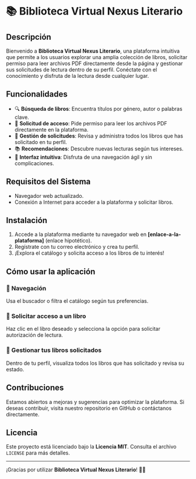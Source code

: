# 📚 Biblioteca Virtual Nexus Literario

## Descripción
Bienvenido a **Biblioteca Virtual Nexus Literario**, una plataforma intuitiva que permite a los usuarios explorar una amplia colección de libros, solicitar permiso para leer archivos PDF directamente desde la página y gestionar sus solicitudes de lectura dentro de su perfil. Conéctate con el conocimiento y disfruta de la lectura desde cualquier lugar.

## Funcionalidades
- 🔍 **Búsqueda de libros**: Encuentra títulos por género, autor o palabras clave.
- 📖 **Solicitud de acceso**: Pide permiso para leer los archivos PDF directamente en la plataforma.
- 📝 **Gestión de solicitudes**: Revisa y administra todos los libros que has solicitado en tu perfil.
- 📚 **Recomendaciones**: Descubre nuevas lecturas según tus intereses.
- 🚀 **Interfaz intuitiva**: Disfruta de una navegación ágil y sin complicaciones.

## Requisitos del Sistema
- Navegador web actualizado.
- Conexión a Internet para acceder a la plataforma y solicitar libros.

## Instalación
1. Accede a la plataforma mediante tu navegador web en **[enlace-a-la-plataforma]** (enlace hipotético).
2. Regístrate con tu correo electrónico y crea tu perfil.
3. ¡Explora el catálogo y solicita acceso a los libros de tu interés!

## Cómo usar la aplicación
### 🔹 Navegación
Usa el buscador o filtra el catálogo según tus preferencias.

### 🔹 Solicitar acceso a un libro
Haz clic en el libro deseado y selecciona la opción para solicitar autorización de lectura.

### 🔹 Gestionar tus libros solicitados
Dentro de tu perfil, visualiza todos los libros que has solicitado y revisa su estado.

## Contribuciones
Estamos abiertos a mejoras y sugerencias para optimizar la plataforma. Si deseas contribuir, visita nuestro repositorio en GitHub o contáctanos directamente.

## Licencia
Este proyecto está licenciado bajo la **Licencia MIT**. Consulta el archivo `LICENSE` para más detalles.

---

¡Gracias por utilizar **Biblioteca Virtual Nexus Literario**! 📖✨
